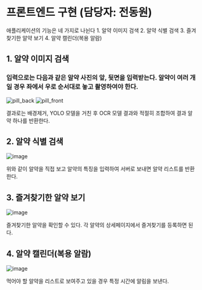 <h1>프론트엔드 구현 (담당자: 전동원)</h1>
애플리케이션의 기능은 네 가지로 나뉜다
1. 알약 이미지 검색
2. 알약 식별 검색
3. 즐겨찾기한 알약 보기
4. 알약 캘린더(복용 알람)

<h2>1. 알약 이미지 검색</h2>
<h3>입력으로는 다음과 같은 알약 사진의 앞, 뒷면을 입력받는다. 알약이 여러 개일 경우 좌에서 우로 순서대로 놓고 촬영하여야 한다.</h3>

![pill_back](https://github.com/user-attachments/assets/11100ec0-32fd-4c16-8309-1e73fd833cec)
![pill_front](https://github.com/user-attachments/assets/ba64aac9-6be5-4960-9387-96bf748e9585)

결과로는 배경제거, YOLO 모델을 거친 후 OCR 모델 결과와 적절히 조합하여 결과 알약 하나를 반환한다.



<h2>2. 알약 식별 검색</h2>

![image](https://github.com/user-attachments/assets/8e745c46-3311-4020-8c99-518acac16b55)

위와 같이 알약을 직접 보고 알약의 특징을 입력하여 서버로 보내면 알약 리스트를 반환한다.


<h2>3. 즐겨찾기한 알약 보기</h2>

![image](https://github.com/user-attachments/assets/4910f2c5-9fa5-4702-a8ea-bb9c2d2d82f4)


즐겨찾기한 알약을 확인할 수 있다. 각 알약의 상세페이지에서 즐겨찾기를 등록하면 된다.

<h2>4. 알약 캘린더(복용 알람)</h2>

![image](https://github.com/user-attachments/assets/8bdc73e9-d466-4b47-b952-8bd1defb7f49)

먹어야 할 알약을 리스트로 보여주고 있을 경우 특정 시간에 알림을 보낸다.
